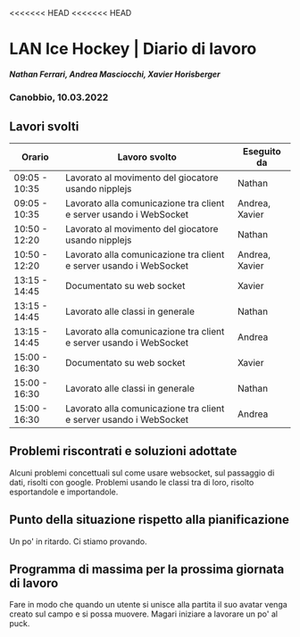 <<<<<<< HEAD
<<<<<<< HEAD
# LAN Ice Hockey | Diario di lavoro
##### Nathan Ferrari, Andrea Masciocchi, Xavier Horisberger
### Canobbio, 10.03.2022

## Lavori svolti
| Orario | Lavoro svolto | Eseguito da |
|-|-|-|
| 09:05 - 10:35 | Lavorato al movimento del giocatore usando nipplejs | Nathan |
| 09:05 - 10:35 | Lavorato alla comunicazione tra client e server usando i WebSocket | Andrea, Xavier |
| 10:50 - 12:20 | Lavorato al movimento del giocatore usando nipplejs | Nathan |
| 10:50 - 12:20 | Lavorato alla comunicazione tra client e server usando i WebSocket | Andrea, Xavier |
| 13:15 - 14:45 | Documentato su web socket | Xavier |
| 13:15 - 14:45 | Lavorato alle classi in generale | Nathan |
| 13:15 - 14:45 | Lavorato alla comunicazione tra client e server usando i WebSocket | Andrea |
| 15:00 - 16:30 | Documentato su web socket | Xavier |
| 15:00 - 16:30 | Lavorato alle classi in generale | Nathan |
| 15:00 - 16:30 | Lavorato alla comunicazione tra client e server usando i WebSocket | Andrea |

##  Problemi riscontrati e soluzioni adottate
Alcuni problemi concettuali sul come usare websocket, sul passaggio di dati, risolti con google.
Problemi usando le classi tra di loro, risolto esportandole e importandole.

##  Punto della situazione rispetto alla pianificazione
Un po' in ritardo. Ci stiamo provando.

## Programma di massima per la prossima giornata di lavoro
Fare in modo che quando un utente si unisce alla partita il suo avatar venga creato sul campo e si possa muovere. Magari iniziare a lavorare un po' al puck.